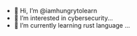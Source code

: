- 👋 Hi, I’m @iamhungrytolearn
- 👀 I’m interested in cybersecurity...
- 🌱 I’m currently learning rust language ...

